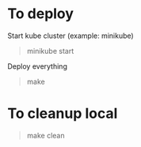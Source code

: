 # To deploy

Start kube cluster (example: minikube)

> minikube start

Deploy everything

> make



# To cleanup local

> make clean
